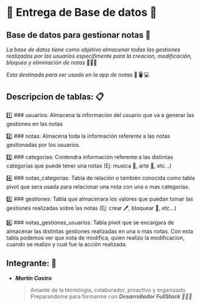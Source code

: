 # 
# 💾 Entrega de Base de datos 💾

## Base de datos para gestionar notas 🚀
*La base de datos tiene como objetivo almacenar todas las gestiones realizadas por los usuarios especifimente para la creacion, modificación, bloqueo y eliminación de notas* :star2:🥇:star2:

*Esta destinada para ser usada en la app de notas* 📱 🖥️ 💻

## Descripcion de tablas: 📋
:one: ### usuarios: Almacena la información del usuario que va a generar las gestiones en las notas

:two: ### notas: Almacena toda la información referente a las notas gestionadas por los usuarios.

:three: ### categorias: Contendra información referente a las distintas categorias que puede tener una notas (Ej: musica 🎵, arte 🎨, etc...)

:four: ### notas_categorias: Tabla de relación o también conocida como tabla pivot que sera usada para relacionar una nota con una o mas categorias.

:five: ### gestiones: Tabla que almacenara los valores que puedan tomar las gestiones realizadas sobre las notas (Ej: crear 🖊️, bloquear 🔐, etc...)

6️⃣ ### notas_gestiones_usuarios: Tabla pivot que se encargara de almacenar las distintas gestiones realizadas en una o mas notas. Con esta tabla podemos ver que nota de modifica, quien realizo la modificacion, cuando se realizo y cual fue la acción realizada.


## Integrante: 🤩
- ***Martin Castro***
  > Amante de la técnologia, colaborador, proactivo y organizado. Preparandome para formarme con ***Desarrollador FullStack 💪💪💪***
